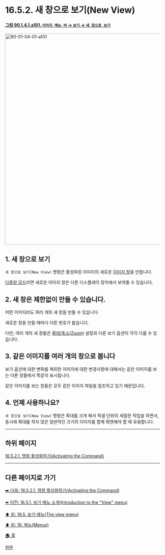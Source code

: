# 16.5.2. 새 창으로 보기(New View)

<a id="90-01-04-01-a101"></a>

#### [그림 90.1.4.1.a101. `이미지 메뉴 바` → `보기` → `새 창으로 보기`](./90-01-04-01-new_view.md#90-01-04-01-a101)
<img width="940" height="687" alt="90-01-04-01-a101" src="https://github.com/user-attachments/assets/81ca5d2a-74f5-4f9e-8099-a2f251044c59" />

<a id="16-05-02-s1"></a>

## 1. 새 창으로 보기
`새 창으로 보기(New View)` 명령은 활성화된 이미지의 새로운 [이미지 창](./19-glossaryx-image_window.md)을 만듭니다.

[다중창 모드](./19-glossaryx-multi_window_mode.md)라면 새로운 이미지 창은 다른 디스플레이 장치에서 보여줄 수 있습니다.

<a id="16-05-02-s2"></a>

## 2. 새 창은 제한없이 만들 수 있습니다.
어떤 이미지라도 여러 개의 새 창을 만들 수 있습니다.

새로운 창을 만들 때마다 다른 번호가 붙습니다.

다만, 여러 개의 새 창들은 [확대/축소(Zoom)](./14-05-04-00-zoom.md) 설정과 다른 보기 옵션이 각각 다를 수 있습니다.

<a id="16-05-02-s3"></a>

## 3. 같은 이미지를 여러 개의 창으로 봅니다
보기 옵션에 대한 변화를 제외한 이미지에 대한 변경사항에 대해서는 같은 이미지를 보는 다른 창들에서 똑같이 표시됩니다.

같은 이미지를 보는 창들은 모두 같은 이미지 파일을 참조하고 있기 때문입니다.

<a id="16-05-02-s4"></a>

## 4. 언제 사용하나요?
`새 창으로 보기(New View)` 명령은 확대를 크게 해서 픽셀 단위의 세밀한 작업을 하면서, 동시에 확대를 하지 않은 일반적인 크기의 이미지를 함께 확앤해야 할 때 유용합니다.

<a comment="픽셀 아트 작업시에 유용할 수 있다는 설명을 이후에 추가하자"></a>

***

## 하위 페이지

[16.5.2.1. 명령 활성화하기(Activating the Command)](./16-05-02-01-activating_the_command.md)

***

## 다른 페이지로 가기

[➡️ 다음: 16.5.2.1. 명령 활성화하기(Activating the Command)](./16-05-02-01-activating_the_command.md)

[⬅️ 이전: 16.5.1. 보기 메뉴 소개(Introduction to the "View" menu)](./16-05-01-introduction-to-the-view-menu.md)

[⬆️ 위: 16.5. 보기 메뉴(The view menu)](./16-05-00-the-view-menu.md)

[⬆️ 위: 16. 메뉴(Menus)](./16-00-menus.md)

[🏠 홈](./00-home.md)

[원문](https://docs.gimp.org/2.10/ko/gimp-view-new.html)